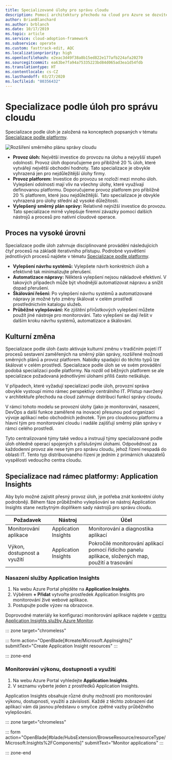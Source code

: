 ```yaml
---
title: Specializované úlohy pro správu cloudu
description: Pomocí architektury přechodu na cloud pro Azure se dozvíte o operacích správy cloudu specializovaných podle úloh.
author: BrianBlanchard
ms.author: brblanch
ms.date: 10/17/2019
ms.topic: article
ms.service: cloud-adoption-framework
ms.subservice: operate
ms.custom: fasttrack-edit, AQC
ms.localizationpriority: high
ms.openlocfilehash: e2eac3d49f38a8b15ed822e177afb224afa20270
ms.sourcegitcommit: ea63be7fa94a75335223bd84d065ad3ea1d54fdb
ms.translationtype: HT
ms.contentlocale: cs-CZ
ms.lasthandoff: 03/27/2020
ms.locfileid: "80356432"
---
```

# <a name="workload-specialization-for-cloud-management"></a>Specializace podle úloh pro správu cloudu

Specializace podle úloh je založená na konceptech popsaných v tématu [Specializace podle platformy](./platform-specialization.md).

![Rozšíření směrného plánu správy cloudu](../../_images/manage/beyond-the-baseline.png)

- **Provoz úloh:** Největší investice do provozu na úlohu a nejvyšší stupeň odolnosti. Provoz úloh doporučujeme pro přibližně 20 % úloh, které vytvářejí největší obchodní hodnoty. Tato specializace je obvykle vyhrazená jen pro nejdůležitější úlohy firmy.
- **Provoz platforem:** Investice do provozu se rozloží mezi mnoho úloh. Vylepšení odolnosti mají vliv na všechny úlohy, které využívají definovanou platformu. Doporučujeme provoz platforem pro přibližně 20 % platforem, které jsou nejdůležitější. Tato specializace je obvykle vyhrazená pro úlohy střední až vysoké důležitosti.
- **Vylepšený směrný plán správy:** Relativně nejnižší investice do provozu. Tato specializace mírně vylepšuje firemní závazky pomocí dalších nástrojů a procesů pro nativní cloudové operace.

## <a name="high-level-process"></a>Proces na vysoké úrovni

Specializace podle úloh zahrnuje disciplinované provádění následujících čtyř procesů na základě iterativního přístupu. Podrobné vysvětlení jednotlivých procesů najdete v tématu [Specializace podle platformy](./platform-specialization.md).

- **Vylepšení návrhu systémů:** Vylepšete návrh konkrétních úloh a efektivně tak minimalizujte přerušení.
- **Automatizace nápravy:** Některá vylepšení nejsou nákladově efektivní. V takových případech může být vhodnější automatizovat nápravu a snížit dopad přerušení.
- **Škálování řešení:** Po vylepšení návrhu systémů a automatizované nápravy je možné tyto změny škálovat v celém prostředí prostřednictvím katalogu služeb.
- **Průběžné vylepšování:** Ke zjištění přírůstkových vylepšení můžete použít jiné nástroje pro monitorování. Tato vylepšení se dají řešit v dalším kroku návrhu systémů, automatizace a škálování.

## <a name="cultural-change"></a>Kulturní změna

Specializace podle úloh často aktivuje kulturní změnu v tradičním pojetí IT procesů sestavení zaměřených na směrný plán správy, rozšířené možnosti směrných plánů a provoz platforem. Nabídky spadající do těchto typů lze škálovat v celém prostředí. Specializace podle úloh se ve svém provádění podobá specializaci podle platformy. Na rozdíl od běžných platforem se ale specializace požadovaná jednotlivými úlohami příliš často neškáluje.

V případech, které vyžadují specializaci podle úloh, provozní správa obvykle vystoupí mimo rámec perspektivy centrálního IT. Přístup navržený v architektuře přechodu na cloud zahrnuje distribuci funkcí správy cloudu.

V rámci tohoto modelu se provozní úlohy (jako je monitorování, nasazení, DevOps a další funkce zaměřené na inovace) přesunou pod organizaci vývoje aplikací nebo obchodních jednotek. Tým pro cloudovou platformu a hlavní tým pro monitorování cloudu i nadále zajišťují směrný plán správy v rámci celého prostředí.

Tyto centralizované týmy také vedou a instruují týmy specializované podle úloh ohledně operací spojených s příslušnými úlohami. Odpovědnost za každodenní provoz ale nese tým pro správu cloudu, jehož řízení nespadá do oblasti IT. Tento typ distribuovaného řízení je jedním z primárních ukazatelů vyspělosti vedoucího centra cloudu.

## <a name="beyond-platform-specialization-application-insights"></a>Specializace nad rámec platformy: Application Insights

Aby bylo možné zajistit přesný provoz úloh, je potřeba znát konkrétní úlohy podrobněji. Během fáze průběžného vylepšování se nástroj Application Insights stane nezbytným doplňkem sady nástrojů pro správu cloudu.

|Požadavek|Nástroj|Účel|
|---|---|---|
|Monitorování aplikace|Application Insights|Monitorování a diagnostika aplikací|
|Výkon, dostupnost a využití|Application Insights|Pokročilé monitorování aplikací pomocí řídicího panelu aplikace, složených map, použití a trasování|

### <a name="deploy-application-insights"></a>Nasazení služby Application Insights

1. Na webu Azure Portal přejděte na **Application Insights**.
1. Výběrem **+ Přidat** vytvořte prostředek Application Insights pro monitorování živé webové aplikace.
1. Postupujte podle výzev na obrazovce.

Doprovodné materiály ke konfiguraci monitorování aplikace najdete v [centru Application Insights služby Azure Monitor](https://docs.microsoft.com/azure/azure-monitor/azure-monitor-app-hub).

::: zone target="chromeless"

::: form action="OpenBlade[#create/Microsoft.AppInsights]" submitText="Create Application Insight resources" :::

::: zone-end

### <a name="monitor-performance-availability-and-usage"></a>Monitorování výkonu, dostupnosti a využití

1. Na webu Azure Portal vyhledejte **Application Insights**.
1. V seznamu vyberte jeden z prostředků Application Insights.

Application Insights obsahuje různé druhy možností pro monitorování výkonu, dostupnosti, využití a závislostí. Každé z těchto zobrazení dat aplikací vám dá jasnou představu o smyčce zpětné vazby průběžného vylepšování.

::: zone target="chromeless"

<!-- markdownlint-disable DOCSMD001 -->

::: form action="OpenBlade[#blade/HubsExtension/BrowseResource/resourceType/Microsoft.Insights%2FComponents]" submitText="Monitor applications" :::

<!-- markdownlint-enable DOCSMD001 -->

::: zone-end
